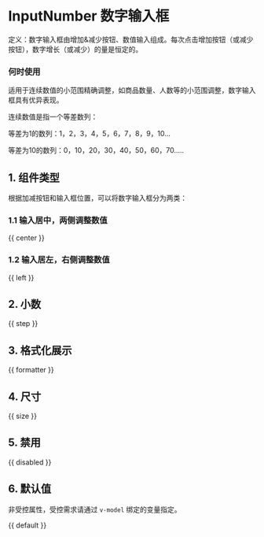 # InputNumber 数字输入框

定义：数字输入框由增加&减少按钮、数值输入组成。每次点击增加按钮（或减少按钮），数字增长（或减少）的量是恒定的。

### 何时使用

适用于连续数值的小范围精确调整，如商品数量、人数等的小范围调整，数字输入框具有优异表现。

连续数值是指一个等差数列：

等差为1的数列：1，2，3，4，5，6，7，8，9，10...

等差为10的数列：0，10，20，30，40，50，60，70.....

## 1. 组件类型

根据加减按钮和输入框位置，可以将数字输入框分为两类：

### 1.1 输入居中，两侧调整数值

{{ center }}

### 1.2 输入居左，右侧调整数值

{{ left }}

## 2. 小数

{{ step }}

## 3. 格式化展示

{{ formatter }}

## 4. 尺寸

{{ size }}

## 5. 禁用

{{ disabled }}

## 6. 默认值

非受控属性，受控需求请通过 `v-model` 绑定的变量指定。

{{ default }}
